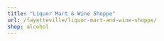 ```yaml
---
title: "Liquor Mart & Wine Shoppe"
url: /fayetteville/liquor-mart-and-wine-shoppe/
shop: alcohol
---
```

